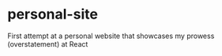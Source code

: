# personal-site
First attempt at a personal website that showcases my prowess (overstatement) at React
